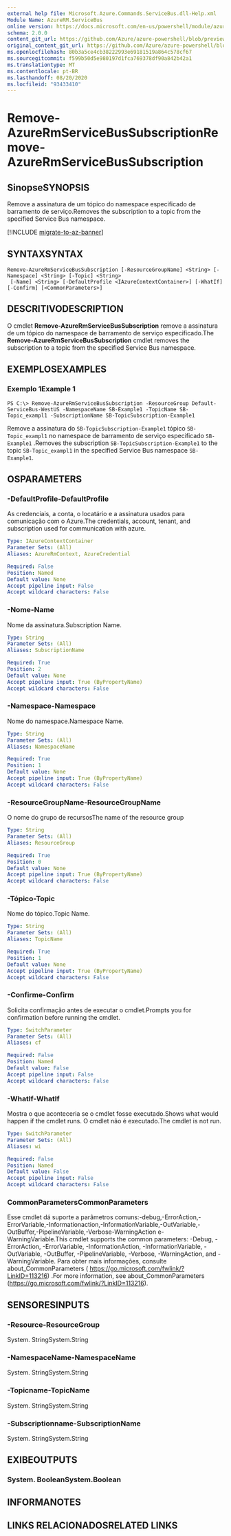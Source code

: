 ```yaml
---
external help file: Microsoft.Azure.Commands.ServiceBus.dll-Help.xml
Module Name: AzureRM.ServiceBus
online version: https://docs.microsoft.com/en-us/powershell/module/azurerm.servicebus/remove-azurermservicebussubscription
schema: 2.0.0
content_git_url: https://github.com/Azure/azure-powershell/blob/preview/src/ResourceManager/ServiceBus/Commands.ServiceBus/help/Remove-AzureRmServiceBusSubscription.md
original_content_git_url: https://github.com/Azure/azure-powershell/blob/preview/src/ResourceManager/ServiceBus/Commands.ServiceBus/help/Remove-AzureRmServiceBusSubscription.md
ms.openlocfilehash: 80b3a5ce4cb38222993e69181519a864c578cf67
ms.sourcegitcommit: f599b50d5e980197d1fca769378df90a842b42a1
ms.translationtype: MT
ms.contentlocale: pt-BR
ms.lasthandoff: 08/20/2020
ms.locfileid: "93433410"
---
```

# <span data-ttu-id="48ed5-101">Remove-AzureRmServiceBusSubscription</span><span class="sxs-lookup"><span data-stu-id="48ed5-101">Remove-AzureRmServiceBusSubscription</span></span>

## <span data-ttu-id="48ed5-102">Sinopse</span><span class="sxs-lookup"><span data-stu-id="48ed5-102">SYNOPSIS</span></span>
<span data-ttu-id="48ed5-103">Remove a assinatura de um tópico do namespace especificado de barramento de serviço.</span><span class="sxs-lookup"><span data-stu-id="48ed5-103">Removes the subscription to a topic from the specified Service Bus namespace.</span></span>

[!INCLUDE [migrate-to-az-banner](../../includes/migrate-to-az-banner.md)]

## <span data-ttu-id="48ed5-104">SYNTAX</span><span class="sxs-lookup"><span data-stu-id="48ed5-104">SYNTAX</span></span>

```
Remove-AzureRmServiceBusSubscription [-ResourceGroupName] <String> [-Namespace] <String> [-Topic] <String>
 [-Name] <String> [-DefaultProfile <IAzureContextContainer>] [-WhatIf] [-Confirm] [<CommonParameters>]
```

## <span data-ttu-id="48ed5-105">DESCRITIVO</span><span class="sxs-lookup"><span data-stu-id="48ed5-105">DESCRIPTION</span></span>
<span data-ttu-id="48ed5-106">O cmdlet **Remove-AzureRmServiceBusSubscription** remove a assinatura de um tópico do namespace de barramento de serviço especificado.</span><span class="sxs-lookup"><span data-stu-id="48ed5-106">The **Remove-AzureRmServiceBusSubscription** cmdlet removes the subscription to a topic from the specified Service Bus namespace.</span></span>

## <span data-ttu-id="48ed5-107">EXEMPLOS</span><span class="sxs-lookup"><span data-stu-id="48ed5-107">EXAMPLES</span></span>

### <span data-ttu-id="48ed5-108">Exemplo 1</span><span class="sxs-lookup"><span data-stu-id="48ed5-108">Example 1</span></span>
```
PS C:\> Remove-AzureRmServiceBusSubscription -ResourceGroup Default-ServiceBus-WestUS -NamespaceName SB-Example1 -TopicName SB-Topic_exampl1 -SubscriptionName SB-TopicSubscription-Example1
```

<span data-ttu-id="48ed5-109">Remove a assinatura do `SB-TopicSubscription-Example1` tópico `SB-Topic_exampl1` no namespace de barramento de serviço especificado `SB-Example1` .</span><span class="sxs-lookup"><span data-stu-id="48ed5-109">Removes the subscription `SB-TopicSubscription-Example1` to the topic `SB-Topic_exampl1` in the specified Service Bus namespace `SB-Example1`.</span></span>

## <span data-ttu-id="48ed5-110">OS</span><span class="sxs-lookup"><span data-stu-id="48ed5-110">PARAMETERS</span></span>

### <span data-ttu-id="48ed5-111">-DefaultProfile</span><span class="sxs-lookup"><span data-stu-id="48ed5-111">-DefaultProfile</span></span>
<span data-ttu-id="48ed5-112">As credenciais, a conta, o locatário e a assinatura usados para comunicação com o Azure.</span><span class="sxs-lookup"><span data-stu-id="48ed5-112">The credentials, account, tenant, and subscription used for communication with azure.</span></span>

```yaml
Type: IAzureContextContainer
Parameter Sets: (All)
Aliases: AzureRmContext, AzureCredential

Required: False
Position: Named
Default value: None
Accept pipeline input: False
Accept wildcard characters: False
```

### <span data-ttu-id="48ed5-113">-Nome</span><span class="sxs-lookup"><span data-stu-id="48ed5-113">-Name</span></span>
<span data-ttu-id="48ed5-114">Nome da assinatura.</span><span class="sxs-lookup"><span data-stu-id="48ed5-114">Subscription Name.</span></span>

```yaml
Type: String
Parameter Sets: (All)
Aliases: SubscriptionName

Required: True
Position: 2
Default value: None
Accept pipeline input: True (ByPropertyName)
Accept wildcard characters: False
```

### <span data-ttu-id="48ed5-115">-Namespace</span><span class="sxs-lookup"><span data-stu-id="48ed5-115">-Namespace</span></span>
<span data-ttu-id="48ed5-116">Nome do namespace.</span><span class="sxs-lookup"><span data-stu-id="48ed5-116">Namespace Name.</span></span>

```yaml
Type: String
Parameter Sets: (All)
Aliases: NamespaceName

Required: True
Position: 1
Default value: None
Accept pipeline input: True (ByPropertyName)
Accept wildcard characters: False
```

### <span data-ttu-id="48ed5-117">-ResourceGroupName</span><span class="sxs-lookup"><span data-stu-id="48ed5-117">-ResourceGroupName</span></span>
<span data-ttu-id="48ed5-118">O nome do grupo de recursos</span><span class="sxs-lookup"><span data-stu-id="48ed5-118">The name of the resource group</span></span>

```yaml
Type: String
Parameter Sets: (All)
Aliases: ResourceGroup

Required: True
Position: 0
Default value: None
Accept pipeline input: True (ByPropertyName)
Accept wildcard characters: False
```

### <span data-ttu-id="48ed5-119">-Tópico</span><span class="sxs-lookup"><span data-stu-id="48ed5-119">-Topic</span></span>
<span data-ttu-id="48ed5-120">Nome do tópico.</span><span class="sxs-lookup"><span data-stu-id="48ed5-120">Topic Name.</span></span>

```yaml
Type: String
Parameter Sets: (All)
Aliases: TopicName

Required: True
Position: 1
Default value: None
Accept pipeline input: True (ByPropertyName)
Accept wildcard characters: False
```

### <span data-ttu-id="48ed5-121">-Confirme</span><span class="sxs-lookup"><span data-stu-id="48ed5-121">-Confirm</span></span>
<span data-ttu-id="48ed5-122">Solicita confirmação antes de executar o cmdlet.</span><span class="sxs-lookup"><span data-stu-id="48ed5-122">Prompts you for confirmation before running the cmdlet.</span></span>

```yaml
Type: SwitchParameter
Parameter Sets: (All)
Aliases: cf

Required: False
Position: Named
Default value: False
Accept pipeline input: False
Accept wildcard characters: False
```

### <span data-ttu-id="48ed5-123">-WhatIf</span><span class="sxs-lookup"><span data-stu-id="48ed5-123">-WhatIf</span></span>
<span data-ttu-id="48ed5-124">Mostra o que aconteceria se o cmdlet fosse executado.</span><span class="sxs-lookup"><span data-stu-id="48ed5-124">Shows what would happen if the cmdlet runs.</span></span>
<span data-ttu-id="48ed5-125">O cmdlet não é executado.</span><span class="sxs-lookup"><span data-stu-id="48ed5-125">The cmdlet is not run.</span></span>

```yaml
Type: SwitchParameter
Parameter Sets: (All)
Aliases: wi

Required: False
Position: Named
Default value: False
Accept pipeline input: False
Accept wildcard characters: False
```

### <span data-ttu-id="48ed5-126">CommonParameters</span><span class="sxs-lookup"><span data-stu-id="48ed5-126">CommonParameters</span></span>
<span data-ttu-id="48ed5-127">Esse cmdlet dá suporte a parâmetros comuns:-debug,-ErrorAction,-ErrorVariable,-Informationaction,-InformationVariable,-OutVariable,-OutBuffer,-PipelineVariable,-Verbose-WarningAction e-WarningVariable.</span><span class="sxs-lookup"><span data-stu-id="48ed5-127">This cmdlet supports the common parameters: -Debug, -ErrorAction, -ErrorVariable, -InformationAction, -InformationVariable, -OutVariable, -OutBuffer, -PipelineVariable, -Verbose, -WarningAction, and -WarningVariable.</span></span> <span data-ttu-id="48ed5-128">Para obter mais informações, consulte about_CommonParameters ( https://go.microsoft.com/fwlink/?LinkID=113216) .</span><span class="sxs-lookup"><span data-stu-id="48ed5-128">For more information, see about_CommonParameters (https://go.microsoft.com/fwlink/?LinkID=113216).</span></span>

## <span data-ttu-id="48ed5-129">SENSORES</span><span class="sxs-lookup"><span data-stu-id="48ed5-129">INPUTS</span></span>

### <span data-ttu-id="48ed5-130">-Resource</span><span class="sxs-lookup"><span data-stu-id="48ed5-130">-ResourceGroup</span></span>
 <span data-ttu-id="48ed5-131">System. String</span><span class="sxs-lookup"><span data-stu-id="48ed5-131">System.String</span></span>

### <span data-ttu-id="48ed5-132">-NamespaceName</span><span class="sxs-lookup"><span data-stu-id="48ed5-132">-NamespaceName</span></span>
 <span data-ttu-id="48ed5-133">System. String</span><span class="sxs-lookup"><span data-stu-id="48ed5-133">System.String</span></span>

### <span data-ttu-id="48ed5-134">-Topicname</span><span class="sxs-lookup"><span data-stu-id="48ed5-134">-TopicName</span></span>
 <span data-ttu-id="48ed5-135">System. String</span><span class="sxs-lookup"><span data-stu-id="48ed5-135">System.String</span></span>

### <span data-ttu-id="48ed5-136">-Subscriptionname</span><span class="sxs-lookup"><span data-stu-id="48ed5-136">-SubscriptionName</span></span>
 <span data-ttu-id="48ed5-137">System. String</span><span class="sxs-lookup"><span data-stu-id="48ed5-137">System.String</span></span>

## <span data-ttu-id="48ed5-138">EXIBE</span><span class="sxs-lookup"><span data-stu-id="48ed5-138">OUTPUTS</span></span>

### <span data-ttu-id="48ed5-139">System. Boolean</span><span class="sxs-lookup"><span data-stu-id="48ed5-139">System.Boolean</span></span>

## <span data-ttu-id="48ed5-140">INFORMA</span><span class="sxs-lookup"><span data-stu-id="48ed5-140">NOTES</span></span>

## <span data-ttu-id="48ed5-141">LINKS RELACIONADOS</span><span class="sxs-lookup"><span data-stu-id="48ed5-141">RELATED LINKS</span></span>

